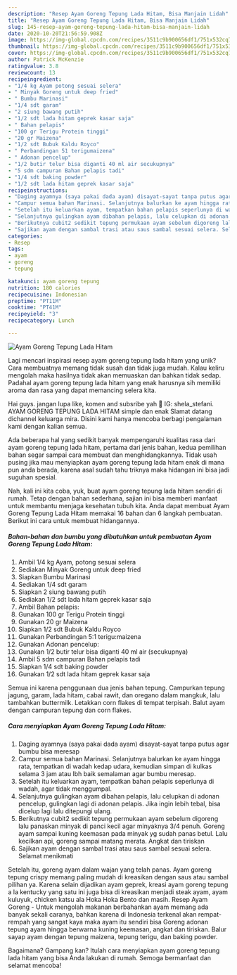 ```yaml
---
description: "Resep Ayam Goreng Tepung Lada Hitam, Bisa Manjain Lidah"
title: "Resep Ayam Goreng Tepung Lada Hitam, Bisa Manjain Lidah"
slug: 145-resep-ayam-goreng-tepung-lada-hitam-bisa-manjain-lidah
date: 2020-10-20T21:56:59.908Z
image: https://img-global.cpcdn.com/recipes/3511c9b900656df1/751x532cq70/ayam-goreng-tepung-lada-hitam-foto-resep-utama.jpg
thumbnail: https://img-global.cpcdn.com/recipes/3511c9b900656df1/751x532cq70/ayam-goreng-tepung-lada-hitam-foto-resep-utama.jpg
cover: https://img-global.cpcdn.com/recipes/3511c9b900656df1/751x532cq70/ayam-goreng-tepung-lada-hitam-foto-resep-utama.jpg
author: Patrick McKenzie
ratingvalue: 3.8
reviewcount: 13
recipeingredient:
- "1/4 kg Ayam potong sesuai selera"
- " Minyak Goreng untuk deep fried"
- " Bumbu Marinasi"
- "1/4 sdt garam"
- "2 siung bawang putih"
- "1/2 sdt lada hitam geprek kasar saja"
- " Bahan pelapis"
- "100 gr Terigu Protein tinggi"
- "20 gr Maizena"
- "1/2 sdt Bubuk Kaldu Royco"
- " Perbandingan 51 terigumaizena"
- " Adonan pencelup"
- "1/2 butir telur bisa diganti 40 ml air secukupnya"
- "5 sdm campuran Bahan pelapis tadi"
- "1/4 sdt baking powder"
- "1/2 sdt lada hitam geprek kasar saja"
recipeinstructions:
- "Daging ayamnya (saya pakai dada ayam) disayat-sayat tanpa putus agar bumbu bisa meresap"
- "Campur semua bahan Marinasi. Selanjutnya balurkan ke ayam hingga rata, tempatkan di wadah kedap udara, kemudian simpan di kulkas selama 3 jam atau lbh baik semalaman agar bumbu meresap."
- "Setelah itu keluarkan ayam, tempatkan bahan pelapis seperlunya di wadah, agar tidak menggumpal."
- "Selanjutnya gulingkan ayam dibahan pelapis, lalu celupkan di adonan pencelup, gulingkan lagi di adonan pelapis. Jika ingin lebih tebal, bisa dicelup lagi lalu ditepungi ulang."
- "Berikutnya cubit2 sedikit tepung permukaan ayam sebelum digoreng lalu panaskan minyak di panci kecil agar minyaknya 3/4 penuh. Goreng ayam sampai kuning keemasan pada minyak yg sudah panas betul. Lalu kecilkan api, goreng sampai matang merata. Angkat dan tiriskan"
- "Sajikan ayam dengan sambal trasi atau saus sambal sesuai selera. Selamat menikmati"
categories:
- Resep
tags:
- ayam
- goreng
- tepung

katakunci: ayam goreng tepung 
nutrition: 180 calories
recipecuisine: Indonesian
preptime: "PT11M"
cooktime: "PT41M"
recipeyield: "3"
recipecategory: Lunch

---
```



![Ayam Goreng Tepung Lada Hitam](https://img-global.cpcdn.com/recipes/3511c9b900656df1/751x532cq70/ayam-goreng-tepung-lada-hitam-foto-resep-utama.jpg)

Lagi mencari inspirasi resep ayam goreng tepung lada hitam yang unik? Cara membuatnya memang tidak susah dan tidak juga mudah. Kalau keliru mengolah maka hasilnya tidak akan memuaskan dan bahkan tidak sedap. Padahal ayam goreng tepung lada hitam yang enak harusnya sih memiliki aroma dan rasa yang dapat memancing selera kita.

Hai guys. jangan lupa like, komen and subsribe yah 🤗 IG: shela_stefani. AYAM GORENG TEPUNG LADA HITAM simple dan enak Slamat datang dichannel keluarga mira. Disini kami hanya mencoba berbagi pengalaman kami dengan kalian semua.

Ada beberapa hal yang sedikit banyak mempengaruhi kualitas rasa dari ayam goreng tepung lada hitam, pertama dari jenis bahan, kedua pemilihan bahan segar sampai cara membuat dan menghidangkannya. Tidak usah pusing jika mau menyiapkan ayam goreng tepung lada hitam enak di mana pun anda berada, karena asal sudah tahu triknya maka hidangan ini bisa jadi suguhan spesial.


Nah, kali ini kita coba, yuk, buat ayam goreng tepung lada hitam sendiri di rumah. Tetap dengan bahan sederhana, sajian ini bisa memberi manfaat untuk membantu menjaga kesehatan tubuh kita. Anda dapat membuat Ayam Goreng Tepung Lada Hitam memakai 16 bahan dan 6 langkah pembuatan. Berikut ini cara untuk membuat hidangannya.

<!--inarticleads1-->

##### Bahan-bahan dan bumbu yang dibutuhkan untuk pembuatan Ayam Goreng Tepung Lada Hitam:

1. Ambil 1/4 kg Ayam, potong sesuai selera
1. Sediakan  Minyak Goreng untuk deep fried
1. Siapkan  Bumbu Marinasi
1. Sediakan 1/4 sdt garam
1. Siapkan 2 siung bawang putih
1. Sediakan 1/2 sdt lada hitam geprek kasar saja
1. Ambil  Bahan pelapis:
1. Gunakan 100 gr Terigu Protein tinggi
1. Gunakan 20 gr Maizena
1. Siapkan 1/2 sdt Bubuk Kaldu Royco
1. Gunakan  Perbandingan 5:1 terigu:maizena
1. Gunakan  Adonan pencelup:
1. Gunakan 1/2 butir telur bisa diganti 40 ml air (secukupnya)
1. Ambil 5 sdm campuran Bahan pelapis tadi
1. Siapkan 1/4 sdt baking powder
1. Gunakan 1/2 sdt lada hitam geprek kasar saja


Semua ini karena penggunaan dua jenis bahan tepung. Campurkan tepung jagung, garam, lada hitam, cabai rawit, dan oregano dalam mangkuk, lalu tambahkan buttermilk. Letakkan corn flakes di tempat terpisah. Balut ayam dengan campuran tepung dan corn flakes. 

<!--inarticleads2-->

##### Cara menyiapkan Ayam Goreng Tepung Lada Hitam:

1. Daging ayamnya (saya pakai dada ayam) disayat-sayat tanpa putus agar bumbu bisa meresap
1. Campur semua bahan Marinasi. Selanjutnya balurkan ke ayam hingga rata, tempatkan di wadah kedap udara, kemudian simpan di kulkas selama 3 jam atau lbh baik semalaman agar bumbu meresap.
1. Setelah itu keluarkan ayam, tempatkan bahan pelapis seperlunya di wadah, agar tidak menggumpal.
1. Selanjutnya gulingkan ayam dibahan pelapis, lalu celupkan di adonan pencelup, gulingkan lagi di adonan pelapis. Jika ingin lebih tebal, bisa dicelup lagi lalu ditepungi ulang.
1. Berikutnya cubit2 sedikit tepung permukaan ayam sebelum digoreng lalu panaskan minyak di panci kecil agar minyaknya 3/4 penuh. Goreng ayam sampai kuning keemasan pada minyak yg sudah panas betul. Lalu kecilkan api, goreng sampai matang merata. Angkat dan tiriskan
1. Sajikan ayam dengan sambal trasi atau saus sambal sesuai selera. Selamat menikmati


Setelah itu, goreng ayam dalam wajan yang telah panas. Ayam goreng tepung crispy memang paling mudah di kreasikan dengan saus atau sambal pilihan ya. Karena selain dijadikan ayam geprek, kreasi ayam goreng tepung a la kentucky yang satu ini juga bisa di kreasikan menjadi steak ayam, ayam kuluyuk, chicken katsu ala Hoka Hoka Bento dan masih. Resep Ayam Goreng - Untuk mengolah makanan berbahankan ayam memang ada banyak sekali caranya, bahkan karena di Indonesia terkenal akan rempat-rempah yang sangat kaya maka ayam itu sendiri bisa Goreng adonan tepung ayam hingga berwarna kuning keemasan, angkat dan tiriskan. Balur sayap ayam dengan tepung maizena, tepung terigu, dan baking powder. 

Bagaimana? Gampang kan? Itulah cara menyiapkan ayam goreng tepung lada hitam yang bisa Anda lakukan di rumah. Semoga bermanfaat dan selamat mencoba!
